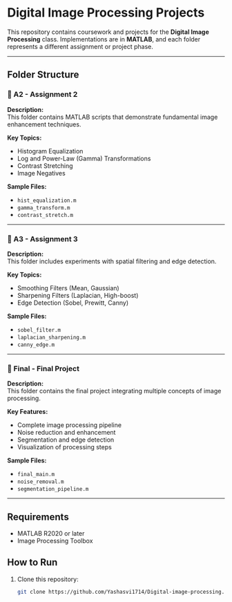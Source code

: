 # Digital Image Processing Projects

This repository contains coursework and projects for the **Digital Image Processing** class. Implementations are in **MATLAB**, and each folder represents a different assignment or project phase.

---

## Folder Structure

### 📁 A2 - Assignment 2

**Description:**  
This folder contains MATLAB scripts that demonstrate fundamental image enhancement techniques.

**Key Topics:**
- Histogram Equalization
- Log and Power-Law (Gamma) Transformations
- Contrast Stretching
- Image Negatives

**Sample Files:**
- `hist_equalization.m`
- `gamma_transform.m`
- `contrast_stretch.m`

---

### 📁 A3 - Assignment 3

**Description:**  
This folder includes experiments with spatial filtering and edge detection.

**Key Topics:**
- Smoothing Filters (Mean, Gaussian)
- Sharpening Filters (Laplacian, High-boost)
- Edge Detection (Sobel, Prewitt, Canny)

**Sample Files:**
- `sobel_filter.m`
- `laplacian_sharpening.m`
- `canny_edge.m`

---

### 📁 Final - Final Project

**Description:**  
This folder contains the final project integrating multiple concepts of image processing.

**Key Features:**
- Complete image processing pipeline
- Noise reduction and enhancement
- Segmentation and edge detection
- Visualization of processing steps

**Sample Files:**
- `final_main.m`
- `noise_removal.m`
- `segmentation_pipeline.m`

---

## Requirements

- MATLAB R2020 or later
- Image Processing Toolbox

## How to Run

1. Clone this repository:
   ```bash
   git clone https://github.com/Yashasvi1714/Digital-image-processing.git
